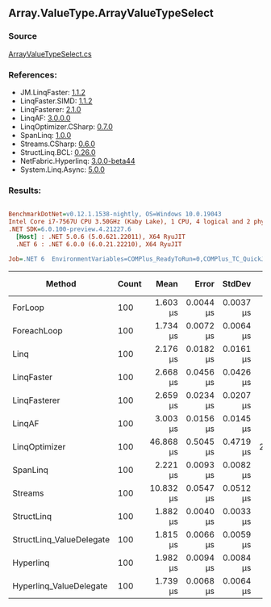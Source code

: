 ﻿## Array.ValueType.ArrayValueTypeSelect

### Source
[ArrayValueTypeSelect.cs](../LinqBenchmarks/Array/ValueType/ArrayValueTypeSelect.cs)

### References:
- JM.LinqFaster: [1.1.2](https://www.nuget.org/packages/JM.LinqFaster/1.1.2)
- LinqFaster.SIMD: [1.1.2](https://www.nuget.org/packages/LinqFaster.SIMD/1.0.3)
- LinqFasterer: [2.1.0](https://www.nuget.org/packages/LinqFasterer/2.1.0)
- LinqAF: [3.0.0.0](https://www.nuget.org/packages/LinqAF/3.0.0.0)
- LinqOptimizer.CSharp: [0.7.0](https://www.nuget.org/packages/LinqOptimizer.CSharp/0.7.0)
- SpanLinq: [1.0.0](https://www.nuget.org/packages/SpanLinq/1.0.0)
- Streams.CSharp: [0.6.0](https://www.nuget.org/packages/Streams.CSharp/0.6.0)
- StructLinq.BCL: [0.26.0](https://www.nuget.org/packages/StructLinq/0.26.0)
- NetFabric.Hyperlinq: [3.0.0-beta44](https://www.nuget.org/packages/NetFabric.Hyperlinq/3.0.0-beta44)
- System.Linq.Async: [5.0.0](https://www.nuget.org/packages/System.Linq.Async/5.0.0)

### Results:
``` ini

BenchmarkDotNet=v0.12.1.1538-nightly, OS=Windows 10.0.19043
Intel Core i7-7567U CPU 3.50GHz (Kaby Lake), 1 CPU, 4 logical and 2 physical cores
.NET SDK=6.0.100-preview.4.21227.6
  [Host] : .NET 5.0.6 (5.0.621.22011), X64 RyuJIT
  .NET 6 : .NET 6.0.0 (6.0.21.22210), X64 RyuJIT

Job=.NET 6  EnvironmentVariables=COMPlus_ReadyToRun=0,COMPlus_TC_QuickJitForLoops=1,COMPlus_TieredPGO=1  Runtime=.NET 6.0  

```
|                   Method | Count |      Mean |     Error |    StdDev | Ratio | RatioSD |   Gen 0 |   Gen 1 | Gen 2 | Allocated |
|------------------------- |------ |----------:|----------:|----------:|------:|--------:|--------:|--------:|------:|----------:|
|                  ForLoop |   100 |  1.603 μs | 0.0044 μs | 0.0037 μs |  1.00 |    0.00 |       - |       - |     - |         - |
|              ForeachLoop |   100 |  1.734 μs | 0.0072 μs | 0.0064 μs |  1.08 |    0.01 |       - |       - |     - |         - |
|                     Linq |   100 |  2.176 μs | 0.0182 μs | 0.0161 μs |  1.36 |    0.01 |  0.0496 |       - |     - |     104 B |
|               LinqFaster |   100 |  2.668 μs | 0.0456 μs | 0.0426 μs |  1.67 |    0.01 |  3.0670 |       - |     - |   6,424 B |
|             LinqFasterer |   100 |  2.659 μs | 0.0234 μs | 0.0207 μs |  1.66 |    0.01 |  3.0861 |       - |     - |   6,456 B |
|                   LinqAF |   100 |  3.003 μs | 0.0156 μs | 0.0145 μs |  1.87 |    0.01 |       - |       - |     - |         - |
|            LinqOptimizer |   100 | 46.868 μs | 0.5045 μs | 0.4719 μs | 29.26 |    0.34 | 57.6782 | 19.1650 |     - | 156,604 B |
|                 SpanLinq |   100 |  2.221 μs | 0.0093 μs | 0.0082 μs |  1.38 |    0.01 |       - |       - |     - |         - |
|                  Streams |   100 | 10.832 μs | 0.0547 μs | 0.0512 μs |  6.75 |    0.03 |  0.3815 |       - |     - |     824 B |
|               StructLinq |   100 |  1.882 μs | 0.0040 μs | 0.0033 μs |  1.17 |    0.00 |  0.0153 |       - |     - |      32 B |
| StructLinq_ValueDelegate |   100 |  1.815 μs | 0.0066 μs | 0.0059 μs |  1.13 |    0.00 |       - |       - |     - |         - |
|                Hyperlinq |   100 |  1.982 μs | 0.0094 μs | 0.0084 μs |  1.24 |    0.01 |       - |       - |     - |         - |
|  Hyperlinq_ValueDelegate |   100 |  1.739 μs | 0.0068 μs | 0.0064 μs |  1.09 |    0.01 |       - |       - |     - |         - |
